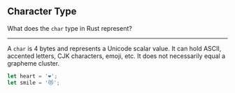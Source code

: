 ## Character Type

What does the `char` type in Rust represent?

---

A `char` is 4 bytes and represents a Unicode scalar value.
It can hold ASCII, accented letters, CJK characters, emoji, etc.
It does not necessarily equal a grapheme cluster.

```rust
let heart = '❤';
let smile = '😻';
```

